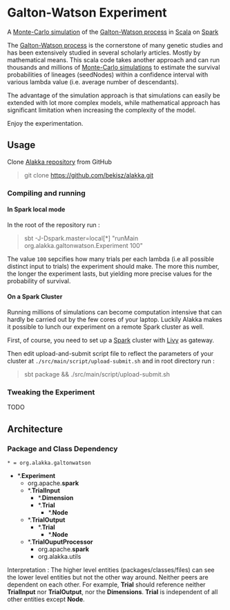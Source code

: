 # Galton-Watson Experiment 

A [Monte-Carlo simulation](https://en.wikipedia.org/wiki/Monte_Carlo_method)  of  the [Galton-Watson process](https://en.wikipedia.org/wiki/Galton%E2%80%93Watson_process) in [Scala](https://www.scala-lang.org/) on [Spark](https://spark.apache.org/)

The [Galton-Watson process](https://en.wikipedia.org/wiki/Galton%E2%80%93Watson_process) is the cornerstone of many genetic studies and has been extensively studied in several scholarly articles. Mostly by mathematical means. This scala code takes another approach and can run thousands and millions of [Monte-Carlo simulations](https://en.wikipedia.org/wiki/Monte_Carlo_method) to estimate the survival probabilities of lineages (seedNodes)  within a confidence interval with various lambda value (i.e. average number of descendants).

The advantage of the simulation approach is that simulations can easily be extended with lot more complex models, while mathematical approach has significant limitation when increasing the complexity of the model.

Enjoy the experimentation.


## Usage

Clone [Alakka repository](https://github.com/bekisz/alakka) from GitHub 
> git clone https://github.com/bekisz/alakka.git 

### Compiling and running
#### In Spark local mode
 
 In the root of the repository run :

> sbt -J-Dspark.master=local[*] "runMain org.alakka.galtonwatson.Experiment 100" 

The value `100` sepcifies how many trials per each lambda (i.e all possible distinct input to trials) the experiment should make. The more this number, the longer the experiment lasts, but yielding more precise values for the probability of survival. 

#### On a Spark Cluster 
 
Running millions of simulations can become computation intensive that can hardly be carried out by the few cores of your laptop. Luckily Alakka makes it possible to lunch our experiment on a remote Spark cluster as well.
  
First, of course, you need to set up a [Spark]((https://spark.apache.org/)) cluster with [Livy](https://livy.apache.org/) as gateway.

Then edit upload-and-submit script file to reflect the parameters of your cluster at
`./src/main/script/upload-submit.sh` and in root directory run :

> sbt package && ./src/main/script/upload-submit.sh

### Tweaking the Experiment

TODO

## Architecture

### Package and Class Dependency

`* = org.alakka.galtonwatson`
- *.__Experiment__
  - org.apache.__spark__ 
  - *.__TrialInput__
    - *.__Dimension__
    - *.__Trial__
      - *.__Node__
  - *.__TrialOutput__
    - *.__Trial__
        - *.__Node__ 
  - *.__TrialOuputProcessor__
    - org.apache.__spark__ 
    - org.alakka.utils
      
Interpretation : The higher level entities (packages/classes/files) can see the lower level entities but not the other way around. Neither peers are dependent on each other. For example, __Trial__ should reference neither  __TrialInput__ nor __TrialOutput__, nor the __Dimensions__. __Trial__ is independent of all other entities except __Node__.